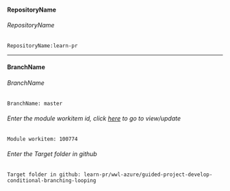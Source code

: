 #### RepositoryName	
###### RepositoryName
```
RepositoryName:learn-pr
```
---

#### BranchName	
###### BranchName
```
BranchName: master
```

###### Enter the module workitem id, click [here](https://microsoftdigitallearning.visualstudio.com/Courseware/_workitems/edit/100774) to go to view/update
```
Module workitem: 100774
```

###### Enter the Target folder in github
```
Target folder in github: learn-pr/wwl-azure/guided-project-develop-conditional-branching-looping
```